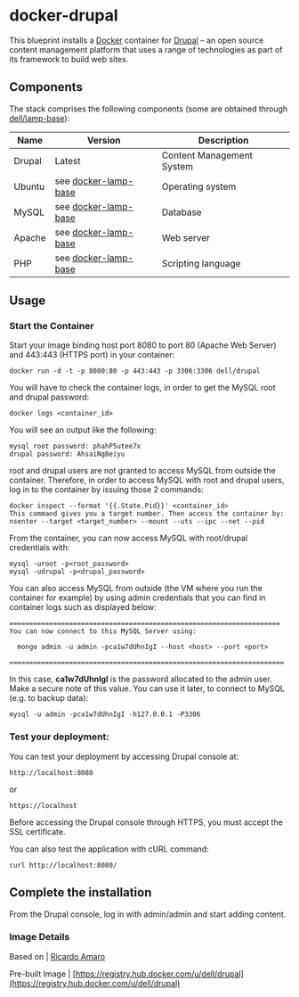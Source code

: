 # docker-drupal
This blueprint installs a [Docker](http://docker.io) container for [Drupal](https://www.drupal.org/) – an open source content management platform that uses a range of technologies as part of its framework to build web sites.

## Components
The stack comprises the following components (some are obtained through [dell/lamp-base](https://registry.hub.docker.com/u/dell/lamp-base)):

Name       | Version                 | Description
-----------|-------------------------|------------------------------
Drupal     | Latest                  | Content Management System
Ubuntu     | see [docker-lamp-base](https://github.com/dell-cloud-marketplace/docker-lamp-base)                  | Operating system
MySQL      | see [docker-lamp-base](https://github.com/dell-cloud-marketplace/docker-lamp-base) | Database
Apache     | see [docker-lamp-base](https://github.com/dell-cloud-marketplace/docker-lamp-base) | Web server
PHP        | see [docker-lamp-base](https://github.com/dell-cloud-marketplace/docker-lamp-base) | Scripting language


## Usage

### Start the Container
Start your image binding host port 8080 to port 80 (Apache Web Server) and 443:443 (HTTPS port) in your container:

    docker run -d -t -p 8080:80 -p 443:443 -p 3306:3306 dell/drupal
    
You will have to check the container logs, in order to get the MySQL root and drupal password:

    docker logs <container_id>

You will see an output like the following:

    mysql root password: phahP5utee7x
    drupal password: AhsaiNg8eiyu

root and drupal users are not granted to access MySQL from outside the container.
Therefore, in order to access MySQL with root and drupal users, log in to the container by issuing those 2 commands:

    docker inspect --format '{{.State.Pid}}' <container_id>
    This command gives you a target number. Then access the container by:
    nsenter --target <target_number> --mount --uts --ipc --net --pid

From the container, you can now access MySQL with root/drupal credentials with:

    mysql -uroot -p<root_password>
    mysql -udrupal -p<drupal_password>

You can also access MySQL from outside (the VM where you run the container for example) by using admin credentials that you can find in container logs such as displayed below:

    ====================================================================
    You can now connect to this MySQL Server using:

      mongo admin -u admin -pca1w7dUhnIgI --host <host> --port <port>

    =====================================================================

In this case, **ca1w7dUhnIgI** is the password allocated to the admin user. Make a secure note of this value. You can use it later, to connect to MySQL (e.g. to backup data):

    mysql -u admin -pca1w7dUhnIgI -h127.0.0.1 -P3306

### Test your deployment:

You can test your deployment by accessing Drupal console at:

    http://localhost:8080
    
 or
 
    https://localhost
    
Before accessing the Drupal console through HTTPS, you must accept the SSL certificate.

You can also test the application with cURL command:

    curl http://localhost:8080/


## Complete the installation
From the Drupal console, log in with admin/admin and start adding content.


### Image Details

Based on          | [Ricardo Amaro](https://github.com/ricardoamaro/docker-drupal.git)

Pre-built Image   | [https://registry.hub.docker.com/u/dell/drupal](https://registry.hub.docker.com/u/dell/drupal)




